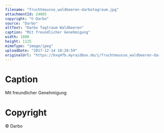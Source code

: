 ```yaml
---
filename: "fruchtmousse_waldbeeren-darbotagraum.jpg"
attachmentId: 24005
copyright: "© Darbo"
source: "Darbo"
altText: "Darbo Tagtraum Waldbeeren"
caption: "Mit freundlicher Genehmigung"
width: 1800
height: 1125
mimeType: "image/jpeg"
uploadDate: "2017-12-14 10:20:59"
originalUrl: "https://bxq4fb.myraidbox.de/i/fruchtmousse_waldbeeren-darbotagraum.jpg"
---
```


# Caption

Mit freundlicher Genehmigung

# Copyright

© Darbo
